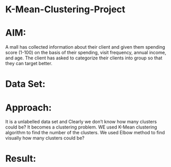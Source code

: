 # K-Mean-Clustering-Project

# AIM:

A mall has collected information about their client and given them spending score (1-100) on the basis of their spending, visit
frequency, annual income, and age. The client has asked to categorize their clients into group so that they can target better.

# Data Set:


# Approach:

 It is a unlabelled data set and Clearly we don’t know how many clusters could be? It becomes a clustering problem. WE used K-Mean clustering algorithm to find the number of the clusters. We used Elbow method to find visually how many clusters could be?
 
 # Result:
